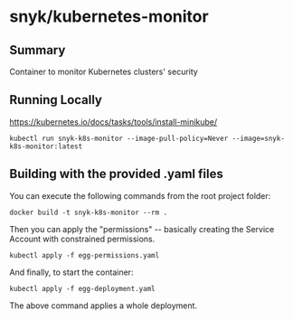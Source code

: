 # snyk/kubernetes-monitor #

## Summary ##
Container to monitor Kubernetes clusters' security

## Running Locally ##
https://kubernetes.io/docs/tasks/tools/install-minikube/

```shell
kubectl run snyk-k8s-monitor --image-pull-policy=Never --image=snyk-k8s-monitor:latest
```

## Building with the provided .yaml files ##

You can execute the following commands from the root project folder:
```shell
docker build -t snyk-k8s-monitor --rm .
```

Then you can apply the "permissions" -- basically creating the Service Account with constrained permissions.
```shell
kubectl apply -f egg-permissions.yaml
```

And finally, to start the container:

```shell
kubectl apply -f egg-deployment.yaml
```
The above command applies a whole deployment.

